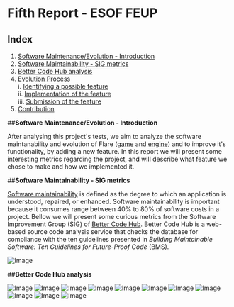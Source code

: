 # Fifth Report - ESOF FEUP

## Index
1. [Software Maintenance/Evolution - Introduction](#intro)
2. [Software Maintainability - SIG metrics](#sig)
3. [Better Code Hub analysis](#bch)
4. [Evolution Process](#evo)  
  i. [Identifying a possible feature](#ident)  
  ii. [Implementation of the feature](#imp)  
  iii. [Submission of the feature](#sub)  
5. [Contribution](#cont)
  
  
 ##**Software Maintenance/Evolution - Introduction** <a name ="intro"></a>
 
 After analysing this project's tests, we aim to analyze the software maintanability and evolution of Flare ([game](https://github.com/clintbellanger/flare-game) and [engine](https://github.com/clintbellanger/flare-engine)) and to improve it's functionality, by adding a new feature. In this report we will present some interesting metrics regarding the project, and will describe what feature we chose to make and how we implemented it.
 
 ##**Software Maintainability - SIG metrics** <a name= "sig"></a>
 
 [Software maintainability](http://www.castsoftware.com/glossary/software-maintainability) is defined as the degree to which an application is understood, repaired, or enhanced. Software maintainability is important because it consumes range between 40% to 80% of software costs in a project. Bellow we will present some curious metrics from the Software Improvement Group (SIG) of [Better Code Hub](https://bettercodehub.com). Better Code Hub is a web-based source code analysis service that checks the database for compliance with the ten guidelines presented in _Building Maintainable Software: Ten Guidelines for Future-Proof Code_ (BMS).
 
![Image](https://github.com/Francisca96/flare-game/blob/master/ESOF_docs/res/10guidelines.PNG)

 ##**Better Code Hub analysis** <a name= "bch"></a>
 
 ![Image](https://github.com/Francisca96/flare-game/blob/master/ESOF_docs/res/1.PNG)
 ![Image](https://github.com/Francisca96/flare-game/blob/master/ESOF_docs/res/2.PNG)
 ![Image](https://github.com/Francisca96/flare-game/blob/master/ESOF_docs/res/3.PNG)
 ![Image](https://github.com/Francisca96/flare-game/blob/master/ESOF_docs/res/4.PNG)
 ![Image](https://github.com/Francisca96/flare-game/blob/master/ESOF_docs/res/5.PNG)
 ![Image](https://github.com/Francisca96/flare-game/blob/master/ESOF_docs/res/6.PNG)
 ![Image](https://github.com/Francisca96/flare-game/blob/master/ESOF_docs/res/7.PNG)
 ![Image](https://github.com/Francisca96/flare-game/blob/master/ESOF_docs/res/8.PNG)
 ![Image](https://github.com/Francisca96/flare-game/blob/master/ESOF_docs/res/9.PNG)
 ![Image](https://github.com/Francisca96/flare-game/blob/master/ESOF_docs/res/10.PNG)
 ![Image](https://github.com/Francisca96/flare-game/blob/master/ESOF_docs/res/11.PNG)
 
